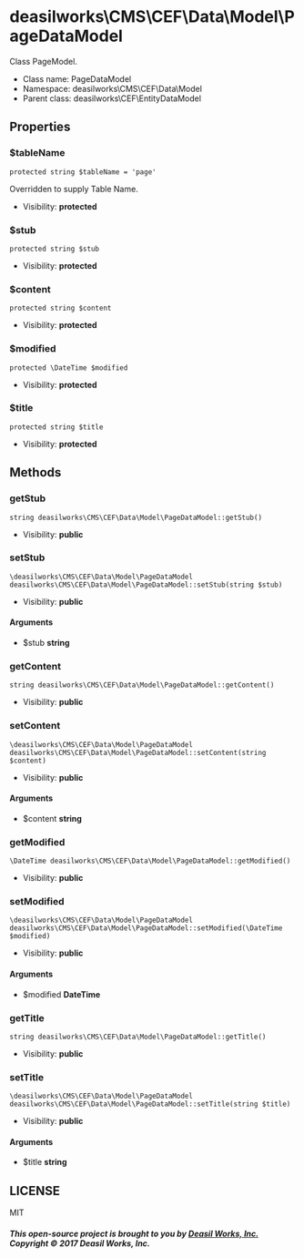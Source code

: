 deasilworks\CMS\CEF\Data\Model\PageDataModel
===============

Class PageModel.




* Class name: PageDataModel
* Namespace: deasilworks\CMS\CEF\Data\Model
* Parent class: deasilworks\CEF\EntityDataModel





Properties
----------


### $tableName

    protected string $tableName = 'page'

Overridden to supply Table Name.



* Visibility: **protected**


### $stub

    protected string $stub





* Visibility: **protected**


### $content

    protected string $content





* Visibility: **protected**


### $modified

    protected \DateTime $modified





* Visibility: **protected**


### $title

    protected string $title





* Visibility: **protected**


Methods
-------


### getStub

    string deasilworks\CMS\CEF\Data\Model\PageDataModel::getStub()





* Visibility: **public**




### setStub

    \deasilworks\CMS\CEF\Data\Model\PageDataModel deasilworks\CMS\CEF\Data\Model\PageDataModel::setStub(string $stub)





* Visibility: **public**


#### Arguments
* $stub **string**



### getContent

    string deasilworks\CMS\CEF\Data\Model\PageDataModel::getContent()





* Visibility: **public**




### setContent

    \deasilworks\CMS\CEF\Data\Model\PageDataModel deasilworks\CMS\CEF\Data\Model\PageDataModel::setContent(string $content)





* Visibility: **public**


#### Arguments
* $content **string**



### getModified

    \DateTime deasilworks\CMS\CEF\Data\Model\PageDataModel::getModified()





* Visibility: **public**




### setModified

    \deasilworks\CMS\CEF\Data\Model\PageDataModel deasilworks\CMS\CEF\Data\Model\PageDataModel::setModified(\DateTime $modified)





* Visibility: **public**


#### Arguments
* $modified **DateTime**



### getTitle

    string deasilworks\CMS\CEF\Data\Model\PageDataModel::getTitle()





* Visibility: **public**




### setTitle

    \deasilworks\CMS\CEF\Data\Model\PageDataModel deasilworks\CMS\CEF\Data\Model\PageDataModel::setTitle(string $title)





* Visibility: **public**


#### Arguments
* $title **string**



## LICENSE

MIT

##### This open-source project is brought to you by [Deasil Works, Inc.](http://deasil.works/) Copyright &copy; 2017 Deasil Works, Inc.